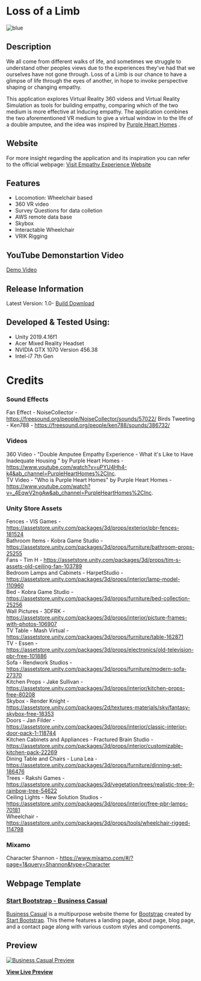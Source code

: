 # Loss of a Limb 
![blue](https://user-images.githubusercontent.com/72683052/108870870-74604880-75f0-11eb-9f32-307afe3a1145.png)
## Description 
 We all come from different walks of life, and sometimes we struggle to understand other peoples views due to the experiences they've had that we ourselves have not gone through. Loss of a Limb is our chance to have a glimpse of life through the eyes of  another, in hope to invoke perspective shaping or changing empathy.  

This application explores Virtual Reality 360 videos and Virtual Reality Simulation as tools for building  empathy, comparing which of the two  medium is more effective at Inducing empathy. The application combines the two aforementioned VR  medium to give a  virtual window in to the life of a double amputee, and the idea was inspired by [Purple Heart Homes]( https://www.youtube.com/watch?v=uPYU4Hh4-k4) .
 
## Website 
For more insight regarding the application and its inspiration you can refer to the official webpage: 
[Visit Empathy Experience Website](https://chambers11.github.io/Empathy-Project-Loss-of-a-Limb/)

## Features 
* Locomotion: Wheelchair based
* 360 VR video 
* Survey Questions for data colletion
* AWS remote data base
* Skybox 
* Interactable Wheelchair
* VRIK Rigging 

## YouTube Demonstartion Video 

[Demo Video](https://www.youtube.com/watch?v=mXwvchrvftc&feature=youtu.be) 

## Release Information
Latest Version: 1.0- [Build Download](https://github.com/Chambers11/Empathy-Project-Loss-of-a-Limb/releases/download/v1.0/LossOfA.Limb.zip)

## Developed & Tested Using:

* Unity 2019.4.16f1
* Acer Mixed Reality Headset
* NVIDIA GTX 1070 Version 456.38 
* Intel-i7 7th Gen

# Credits

### Sound Effects

Fan Effect - NoiseCollector - https://freesound.org/people/NoiseCollector/sounds/57022/
Birds Tweeting - Ken788 - https://freesound.org/people/ken788/sounds/386732/

### Videos

360 Video - "Double Amputee Empathy Experience - What it's Like to Have Inadequate Housing
" by Purple Heart Homes - https://www.youtube.com/watch?v=uPYU4Hh4-k4&ab_channel=PurpleHeartHomes%2CInc. <br>
TV Video - "Who is Purple Heart Homes" by Purple Heart Homes - https://www.youtube.com/watch?v=_4EqwV2ngAw&ab_channel=PurpleHeartHomes%2CInc.

### Unity Store Assets

Fences - VIS Games - https://assetstore.unity.com/packages/3d/props/exterior/pbr-fences-181524 <br>
Bathroom Items - Kobra Game Studio - https://assetstore.unity.com/packages/3d/props/furniture/bathroom-props-25255 <br>
Fans - Tim H - https://assetstore.unity.com/packages/3d/props/tim-s-assets-old-ceiling-fan-103789 <br>
Bedroom Lamps and Cabinets - HarpetStudio - https://assetstore.unity.com/packages/3d/props/interior/lamp-model-110960 <br>
Bed - Kobra Game Studio - https://assetstore.unity.com/packages/3d/props/furniture/bed-collection-25256 <br>
Wall Pictures - 3DFRK - https://assetstore.unity.com/packages/3d/props/interior/picture-frames-with-photos-106907 <br>
TV Table - Mash Virtual - https://assetstore.unity.com/packages/3d/props/furniture/table-162871 <br>
TV - Essen - https://assetstore.unity.com/packages/3d/props/electronics/old-television-pbr-free-101886 <br>
Sofa - Rendwork Studios - https://assetstore.unity.com/packages/3d/props/furniture/modern-sofa-27370 <br>
Kitchen Props - Jake Sullivan - https://assetstore.unity.com/packages/3d/props/interior/kitchen-props-free-80208 <br>
Skybox - Render Knight - https://assetstore.unity.com/packages/2d/textures-materials/sky/fantasy-skybox-free-18353 <br>
Doors - Jan Filder - https://assetstore.unity.com/packages/3d/props/interior/classic-interior-door-pack-1-118744 <br>
Kitchen Cabinets and Appliances - Fractured Brain Studio - https://assetstore.unity.com/packages/3d/props/interior/customizable-kitchen-pack-22269 <br>
Dining Table and Chairs - Luna Lea - https://assetstore.unity.com/packages/3d/props/furniture/dinning-set-186476 <br>
Trees - Rakshi Games - https://assetstore.unity.com/packages/3d/vegetation/trees/realistic-tree-9-rainbow-tree-54622 <br>
Ceiling Lights - New Solution Studios - https://assetstore.unity.com/packages/3d/props/interior/free-pbr-lamps-70181   <br>
Wheelchair - https://assetstore.unity.com/packages/3d/props/tools/wheelchair-rigged-114798 <br>

### Mixamo 

Character Shannon - https://www.mixamo.com/#/?page=1&query=Shannon&type=Character

## Webpage Template

### [Start Bootstrap - Business Casual](https://startbootstrap.com/theme/business-casual/)

[Business Casual](https://startbootstrap.com/theme/business-casual/) is a multipurpose website theme for [Bootstrap](https://getbootstrap.com/) created by [Start Bootstrap](https://startbootstrap.com/). This theme features a landing page, about page, blog page, and a contact page along with various custom styles and components.

## Preview

[![Business Casual Preview](https://assets.startbootstrap.com/img/screenshots/themes/business-casual.png)](https://startbootstrap.github.io/startbootstrap-business-casual/)

**[View Live Preview](https://startbootstrap.github.io/startbootstrap-business-casual/)**


